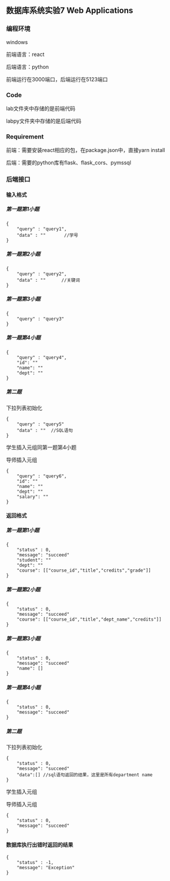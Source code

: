 ## 数据库系统实验7 Web Applications

### 编程环境

windows

前端语言：react

后端语言：python

前端运行在3000端口，后端运行在5123端口



### Code

lab文件夹中存储的是前端代码

labpy文件夹中存储的是后端代码



### Requirement

前端：需要安装react相应的包，在package.json中，直接yarn install

后端：需要的python库有flask、flask_cors、pymssql



### 后端接口

#### 输入格式

##### 第一题第1小题

```
{
    "query" : "query1",
    "data" : ""       //学号
}
```

##### 第一题第2小题

```
{
    "query" : "query2",
    "data" : ""      //关键词
}
```

##### 第一题第3小题

```
{
    "query" : "query3"
}
```

##### 第一题第4小题

```
{
    "query" : "query4",
    "id": ""
    "name": ""
    "dept": ""
}
```

##### 第二题

下拉列表初始化

```
{
    "query" : "query5"
    "data" : ""  //SQL语句
}
```

学生插入元组同第一题第4小题

导师插入元组

```
{
    "query" : "query6",
    "id": ""
    "name": ""
    "dept": ""
    "salary": ""
}
```

#### 返回格式

##### 第一题第1小题

```
{
    "status" : 0,
    "message": "succeed"
    "student": ""
    "dept": ""
    "course": [["course_id","title","credits","grade"]]
}
```



##### 第一题第2小题

```
{
    "status" : 0,
    "message": "succeed"
    "course": [["course_id","title","dept_name","credits"]]
}
```



##### 第一题第3小题

```
{
    "status" : 0,
    "message": "succeed"
    "name": []
}
```



##### 第一题第4小题

```
{
    "status" : 0,
    "message": "succeed"
}
```



##### 第二题

下拉列表初始化

```
{
    "status" : 0,
    "message": "succeed"
    "data":[] //sql语句返回的结果，这里是所有department name
}
```

学生插入元组

导师插入元组

```
{
    "status" : 0,
    "message": "succeed"
}
```

#### 数据库执行出错时返回的结果

```
{
    "status" : -1,
    "message": "Exception"
}
```

